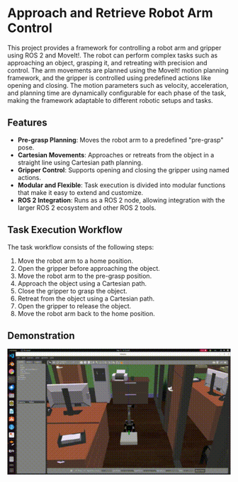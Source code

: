 # Approach and Retrieve Robot Arm Control

This project provides a framework for controlling a robot arm and gripper using ROS 2 and MoveIt!. The robot can perform complex tasks such as approaching an object, grasping it, and retreating with precision and control. The arm movements are planned using the MoveIt! motion planning framework, and the gripper is controlled using predefined actions like opening and closing. The motion parameters such as velocity, acceleration, and planning time are dynamically configurable for each phase of the task, making the framework adaptable to different robotic setups and tasks.

## Features

- **Pre-grasp Planning**: Moves the robot arm to a predefined "pre-grasp" pose.
- **Cartesian Movements**: Approaches or retreats from the object in a straight line using Cartesian path planning.
- **Gripper Control**: Supports opening and closing the gripper using named actions.
- **Modular and Flexible**: Task execution is divided into modular functions that make it easy to extend and customize.
- **ROS 2 Integration**: Runs as a ROS 2 node, allowing integration with the larger ROS 2 ecosystem and other ROS 2 tools.

## Task Execution Workflow

The task workflow consists of the following steps:

1. Move the robot arm to a home position.
2. Open the gripper before approaching the object.
3. Move the robot arm to the pre-grasp position.
4. Approach the object using a Cartesian path.
5. Close the gripper to grasp the object.
6. Retreat from the object using a Cartesian path.
7. Open the gripper to release the object.
8. Move the robot arm back to the home position.


## Demonstration

<img alt="Demo Video" src="./images/demo.gif" width = 640>
